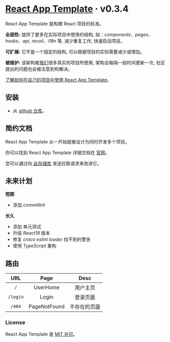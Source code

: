 # [React App Template](https://it-is-it.web.app/docs/react-app-template) &middot; v0.3.4

React App Template 是构建 React 项目的标准。

**全面性:** 提供了更多在实际项目中使用的结构, 如：_components_、_pages_、_hooks_、_api_, _recoil_、_i18n_ 等, 减少重复工作, 快速启动项目。

**可扩展:** 它不是一个固定的结构, 可以根据项目的实际需要减少或增加。

**被维护:** 该架构被[我们](https://it-is-it.web.app/)很多真实的项目所使用, 架构会每隔一段时间更新一次, 社区提出的问题也会被注意到和解决。

[了解如何在自己的项目中使用 React App Template](https://it-is-it.web.app/docs/react-app-template/getting-started)。

## 安装

- 从 [github 仓库](https://github.com/YernarT/react-app-template)。

## 简约文档

React App Template 从一开始就被设计为同时开发多个项目。

你可以找到 React App Template 详细文档在 [官网](https://it-is-it.web.app/docs)。

您可以通过向 [此存储库](https://github.com/YernarT/react-app-template) 发送拉取请求来改进它。

## 未来计划

**短期**

- 添加 _commitlint_

**长久**

- 添加 单元测试
- 升级 _React18_ 版本
- 修复 _craco eslint loader_ 找不到的警告
- 使用 _TypeScript_ 重构

## 路由

|   URL    |     Page     |     Desc     |
| :------: | :----------: | :----------: |
|   `/`    |   UserHome   |   用户主页   |
| `/login` |    Login     |   登录页面   |
|  `/404`  | PageNotFound | 不存在的页面 |

### License

React App Template 是 [MIT 许可](./LICENSE)。
